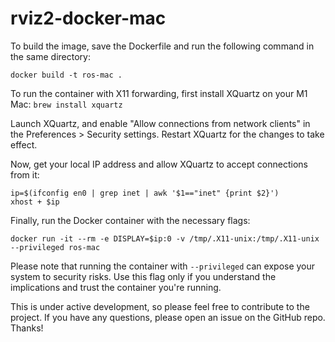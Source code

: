 # rviz2-docker-mac

To build the image, save the Dockerfile and run the following command in the same directory:

`docker build -t ros-mac .`

To run the container with X11 forwarding, first install XQuartz on your M1 Mac:
`brew install xquartz`

Launch XQuartz, and enable "Allow connections from network clients" in the Preferences > Security settings. Restart XQuartz for the changes to take effect.

Now, get your local IP address and allow XQuartz to accept connections from it:

```
ip=$(ifconfig en0 | grep inet | awk '$1=="inet" {print $2}')
xhost + $ip
```
Finally, run the Docker container with the necessary flags:
```
docker run -it --rm -e DISPLAY=$ip:0 -v /tmp/.X11-unix:/tmp/.X11-unix --privileged ros-mac
```
Please note that running the container with `--privileged` can expose your system to security risks. Use this flag only if you understand the implications and trust the container you're running.

This is under active development, so please feel free to contribute to the project. If you have any questions, please open an issue on the GitHub repo. Thanks!

